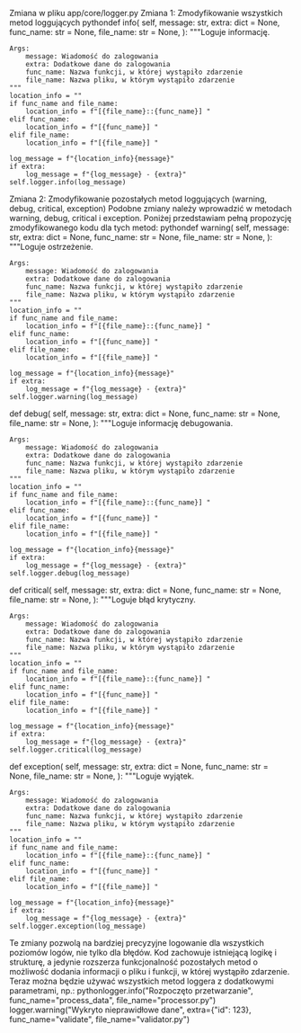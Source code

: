Zmiana w pliku app/core/logger.py
Zmiana 1: Zmodyfikowanie wszystkich metod loggujących
pythondef info(
    self,
    message: str,
    extra: dict = None,
    func_name: str = None,
    file_name: str = None,
):
    """Loguje informację.

    Args:
        message: Wiadomość do zalogowania
        extra: Dodatkowe dane do zalogowania
        func_name: Nazwa funkcji, w której wystąpiło zdarzenie
        file_name: Nazwa pliku, w którym wystąpiło zdarzenie
    """
    location_info = ""
    if func_name and file_name:
        location_info = f"[{file_name}::{func_name}] "
    elif func_name:
        location_info = f"[{func_name}] "
    elif file_name:
        location_info = f"[{file_name}] "

    log_message = f"{location_info}{message}"
    if extra:
        log_message = f"{log_message} - {extra}"
    self.logger.info(log_message)
Zmiana 2: Zmodyfikowanie pozostałych metod loggujących (warning, debug, critical, exception)
Podobne zmiany należy wprowadzić w metodach warning, debug, critical i exception. Poniżej przedstawiam pełną propozycję zmodyfikowanego kodu dla tych metod:
pythondef warning(
    self,
    message: str,
    extra: dict = None,
    func_name: str = None,
    file_name: str = None,
):
    """Loguje ostrzeżenie.

    Args:
        message: Wiadomość do zalogowania
        extra: Dodatkowe dane do zalogowania
        func_name: Nazwa funkcji, w której wystąpiło zdarzenie
        file_name: Nazwa pliku, w którym wystąpiło zdarzenie
    """
    location_info = ""
    if func_name and file_name:
        location_info = f"[{file_name}::{func_name}] "
    elif func_name:
        location_info = f"[{func_name}] "
    elif file_name:
        location_info = f"[{file_name}] "

    log_message = f"{location_info}{message}"
    if extra:
        log_message = f"{log_message} - {extra}"
    self.logger.warning(log_message)

def debug(
    self,
    message: str,
    extra: dict = None,
    func_name: str = None,
    file_name: str = None,
):
    """Loguje informację debugowania.

    Args:
        message: Wiadomość do zalogowania
        extra: Dodatkowe dane do zalogowania
        func_name: Nazwa funkcji, w której wystąpiło zdarzenie
        file_name: Nazwa pliku, w którym wystąpiło zdarzenie
    """
    location_info = ""
    if func_name and file_name:
        location_info = f"[{file_name}::{func_name}] "
    elif func_name:
        location_info = f"[{func_name}] "
    elif file_name:
        location_info = f"[{file_name}] "

    log_message = f"{location_info}{message}"
    if extra:
        log_message = f"{log_message} - {extra}"
    self.logger.debug(log_message)

def critical(
    self,
    message: str,
    extra: dict = None,
    func_name: str = None,
    file_name: str = None,
):
    """Loguje błąd krytyczny.

    Args:
        message: Wiadomość do zalogowania
        extra: Dodatkowe dane do zalogowania
        func_name: Nazwa funkcji, w której wystąpiło zdarzenie
        file_name: Nazwa pliku, w którym wystąpiło zdarzenie
    """
    location_info = ""
    if func_name and file_name:
        location_info = f"[{file_name}::{func_name}] "
    elif func_name:
        location_info = f"[{func_name}] "
    elif file_name:
        location_info = f"[{file_name}] "

    log_message = f"{location_info}{message}"
    if extra:
        log_message = f"{log_message} - {extra}"
    self.logger.critical(log_message)

def exception(
    self,
    message: str,
    extra: dict = None,
    func_name: str = None,
    file_name: str = None,
):
    """Loguje wyjątek.

    Args:
        message: Wiadomość do zalogowania
        extra: Dodatkowe dane do zalogowania
        func_name: Nazwa funkcji, w której wystąpiło zdarzenie
        file_name: Nazwa pliku, w którym wystąpiło zdarzenie
    """
    location_info = ""
    if func_name and file_name:
        location_info = f"[{file_name}::{func_name}] "
    elif func_name:
        location_info = f"[{func_name}] "
    elif file_name:
        location_info = f"[{file_name}] "

    log_message = f"{location_info}{message}"
    if extra:
        log_message = f"{log_message} - {extra}"
    self.logger.exception(log_message)
Te zmiany pozwolą na bardziej precyzyjne logowanie dla wszystkich poziomów logów, nie tylko dla błędów. Kod zachowuje istniejącą logikę i strukturę, a jedynie rozszerza funkcjonalność pozostałych metod o możliwość dodania informacji o pliku i funkcji, w której wystąpiło zdarzenie.
Teraz można będzie używać wszystkich metod loggera z dodatkowymi parametrami, np.:
pythonlogger.info("Rozpoczęto przetwarzanie", func_name="process_data", file_name="processor.py")
logger.warning("Wykryto nieprawidłowe dane", extra={"id": 123}, func_name="validate", file_name="validator.py")